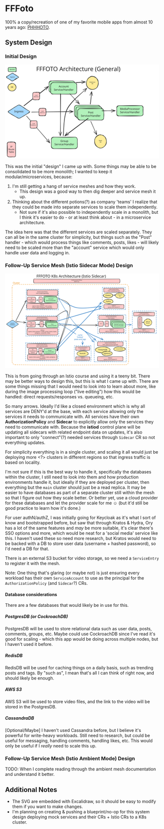 # FFFoto

100% a copy/recreation of one of my favorite mobile apps from almost 10 years ago: [PHHHOTO](https://phhhoto.com).

## System Design

### Initial Design
![fffoto system design](./media/fffoto-system-design.excalidraw.svg)

This was the initial "design" I came up with. Some things may be able to be consolidated to be more monolith; I wanted to keep it modular/microservices, because:
1. I'm still getting a hang of service meshes and how they work.
   - This design was a good way to then dig deeper and service mesh it up.
2. Thinking about the different potions(?) as company 'teams' I realize that they could be made into separate services to scale them independently.
   - Not sure if it's also possible to independently scale in a monolith, but I think it's easier to do - or at least think about - in a microservice architecture.

The idea here was that the different services are scaled separately. 
They can all be in the same cluster for simplicity, but things such as the "Post" handler - which would process things like comments, posts, likes - will likely need to be scaled more than the "account" service which would only handle user data and logging in.

### Follow-Up Service Mesh (Istio Sidecar Mode) Design

![fffoto istio service mesh design](./media/fffoto-istio-sidecar-design.excalidraw.svg)

This is from going through an Istio course and using it a teeny bit. There may be better ways to design this, but this is what I came up with.
There are some things missing that I would need to look into to learn about more, like during the image processing loop ("live editing") how this would be handled: direct requests/responses vs. queueing, etc.

So many arrows. Ideally I'd like a closed environment which is why all services are DENY'd at the base, with each service allowing only the services it needs to communicate with.
All services have their own **AuthorizationPolicy** and **Sidecar** to explicitly allow only the services they need to communicate with. 
Because the **istiod** control plane will be updating all sidecars with related endpoint data on updates, it's also important to only "connect"(?) needed services through `Sidecar` CR so not everything updates.

For simplicity everything is in a single cluster, and scaling it all would just be deploying more <?> clusters in different regions so that ingress traffic is based on locality.

I'm not sure if this is the best way to handle it, specifically the databases within the cluster, I still need to look into them and how production environments handle it, but ideally if they are deployed per cluster, then everything but the
`main` cluster should just be a read replica. It may be easier to have databases as part of a separate cluster still within the mesh so that I figure out how they scale better. 
Or better yet, use a cloud provider for these databases and let the provider scale for me ☺️ (but it'd still be good practice to learn how it's done.)

For user authN/authZ, I was initially going for Keycloak as it's what I sort of know and bootstrapped before, but saw that through Kratos & Hydra, Ory has a lot of the same features and _may_ be more suitable, it's clear there's SSO options and more, which would be neat
for a 'social media' service like this. I haven't used these so need more research, but Kratos would need to be backed with a DB to store user data (username + hashed password), so I'd need a DB for that.

There is an external S3 bucket for video storage, so we need a `ServiceEntry` to register it with the mesh.

Note: One thing that's glaring (or maybe not) is just ensuring every workload has their own `ServiceAccount` to use as the principal for the `AuthorizationPolicy` (and `Sidecar`?) CRs.

#### Database considerations

There are a few databases that would likely be in use for this.

##### PostgresDB (or CockroachDB)
PostgresDB will be used to store relational data such as user data, posts, comments, groups, etc.
Maybe could use CockroachDB since I've read it's good for scaling - which this app would be doing across multiple nodes, but I haven't used it before.

##### RedisDB
RedisDB will be used for caching things on a daily basis, such as trending posts and tags. By "such as", I mean that's all I can think of right now, and should likely be enough.

##### AWS S3
AWS S3 will be used to store video files, and the link to the video will be stored in the PostgresDB.

##### CassandraDB
\[Optional/Maybe\] 
I haven't used Cassandra before, but I believe it's powerful for write-heavy workloads. 
Still need to research, but could be useful for messaging, handling comments, handling likes, etc.
This would only be useful if I _really_ need to scale this up.

### Follow-Up Service Mesh (Istio Ambient Mode) Design

TODO: When I complete reading through the ambient mesh documentation and understand it better.

## Additional Notes

- The SVG are embedded with Excalidraw, so it should be easy to modify them if you want to make changes.
- I'm planning on creating & pushing a blueprint/no-op for this system design deploying mock services and their CRs + Istio CRs to a K8s cluster.
